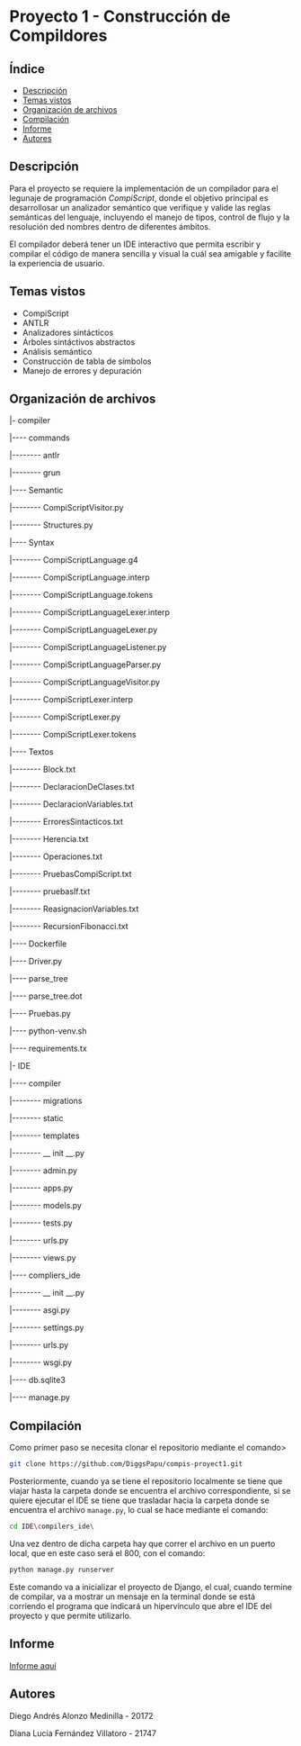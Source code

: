 # Proyecto 1 - Construcción de Compildores
## Índice
- [Descripción](https://github.com/DiggsPapu/compis-proyect1?tab=readme-ov-file#descripci%C3%B3n)
- [Temas vistos](https://github.com/DiggsPapu/compis-proyect1?tab=readme-ov-file#temas-vistos)
- [Organización de archivos](https://github.com/DiggsPapu/compis-proyect1?tab=readme-ov-file#organizaci%C3%B3n-de-archivos)
- [Compilación](https://github.com/DiggsPapu/compis-proyect1?tab=readme-ov-file#compilaci%C3%B3n)
- [Informe](https://github.com/DiggsPapu/compis-proyect1?tab=readme-ov-file#informe)
- [Autores](https://github.com/DiggsPapu/compis-proyect1?tab=readme-ov-file#autores)
  
## Descripción
Para el proyecto se requiere la implementación de un compilador para el legunaje de programación _CompiScript_, donde el objetivo principal es desarrollosar un analizador semántico que verifique y valide las reglas semánticas del lenguaje, incluyendo el manejo de tipos, control de flujo y la resolución ded nombres dentro de diferentes ámbitos.

El compilador deberá tener un IDE interactivo que permita escribir y compilar el código de manera sencilla y visual la cuál sea amigable y facilite la experiencia de usuario.

## Temas vistos
- CompiScript
- ANTLR
- Analizadores sintácticos
- Árboles sintáctivos abstractos
- Análisis semántico
- Construcción de tabla de símbolos
- Manejo de errores y depuración
  
## Organización de archivos
|- compiler

|---- commands

|-------- antlr

|-------- grun

|---- Semantic

|-------- CompiScriptVisitor.py

|-------- Structures.py

|---- Syntax

|-------- CompiScriptLanguage.g4

|-------- CompiScriptLanguage.interp

|-------- CompiScriptLanguage.tokens

|-------- CompiScriptLanguageLexer.interp

|-------- CompiScriptLanguageLexer.py

|-------- CompiScriptLanguageListener.py

|-------- CompiScriptLanguageParser.py

|-------- CompiScriptLanguageVisitor.py

|-------- CompiScriptLexer.interp

|-------- CompiScriptLexer.py

|-------- CompiScriptLexer.tokens

|---- Textos

|-------- Block.txt

|-------- DeclaracionDeClases.txt

|-------- DeclaracionVariables.txt

|-------- ErroresSintacticos.txt

|-------- Herencia.txt

|-------- Operaciones.txt

|-------- PruebasCompiScript.txt

|-------- pruebasIf.txt

|-------- ReasignacionVariables.txt

|-------- RecursionFibonacci.txt

|---- Dockerfile

|---- Driver.py

|---- parse_tree

|---- parse_tree.dot

|---- Pruebas.py

|---- python-venv.sh

|---- requirements.tx

|- IDE

|---- compiler

|-------- migrations

|-------- static

|-------- templates

|-------- __ init __.py

|-------- admin.py

|-------- apps.py

|-------- models.py

|-------- tests.py

|-------- urls.py

|-------- views.py

|---- compliers_ide

|-------- __ init __.py

|-------- asgi.py

|-------- settings.py

|-------- urls.py

|-------- wsgi.py

|---- db.sqlite3

|---- manage.py

## Compilación
Como primer paso se necesita clonar el repositorio mediante el comando>
```bash
git clone https://github.com/DiggsPapu/compis-proyect1.git
```

Posteriormente, cuando ya se tiene el repositorio localmente se tiene que viajar hasta la carpeta donde se encuentra el archivo correspondiente, si se quiere ejecutar el IDE se tiene que trasladar hacia la carpeta donde se encuentra el archivo  `manage.py`, lo cual se hace mediante el comando:
```bash
cd IDE\compilers_ide\
```

Una vez dentro de dicha carpeta hay que correr el archivo en un puerto local, que en este caso será el 800, con el comando: 
```bash
python manage.py runserver
```

Este comando va a inicializar el proyecto de Django, el cual, cuando termine de compilar, va a mostrar un mensaje en la terminal donde se está corriendo el programa que indicará un hipervínculo que abre el IDE del proyecto y que permite utilizarlo.

## Informe
[Informe aquí](https://docs.google.com/document/d/1MUOtgfo_JocxVRv28YzvuBl2Zi3Hz35omnp8Z-3jkU0/edit?usp=sharing)

## Autores
Diego Andrés Alonzo Medinilla - 20172

Diana Lucía Fernández Villatoro - 21747
